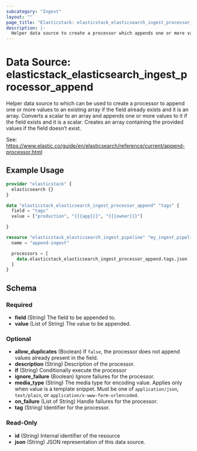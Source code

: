 ```yaml
---
subcategory: "Ingest"
layout: ""
page_title: "Elasticstack: elasticstack_elasticsearch_ingest_processor_append Data Source"
description: |-
  Helper data source to create a processor which appends one or more values to an existing array if the field already exists and it is an array.
---
```


# Data Source: elasticstack_elasticsearch_ingest_processor_append

Helper data source to which can be used to create a processor to append one or more values to an existing array if the field already exists and it is an array.
Converts a scalar to an array and appends one or more values to it if the field exists and it is a scalar. Creates an array containing the provided values if the field doesn’t exist.

See: https://www.elastic.co/guide/en/elasticsearch/reference/current/append-processor.html

## Example Usage

```terraform
provider "elasticstack" {
  elasticsearch {}
}

data "elasticstack_elasticsearch_ingest_processor_append" "tags" {
  field = "tags"
  value = ["production", "{{{app}}}", "{{{owner}}}"]

}

resource "elasticstack_elasticsearch_ingest_pipeline" "my_ingest_pipeline" {
  name = "append-ingest"

  processors = [
    data.elasticstack_elasticsearch_ingest_processor_append.tags.json
  ]
}
```

<!-- schema generated by tfplugindocs -->
## Schema

### Required

- **field** (String) The field to be appended to.
- **value** (List of String) The value to be appended.

### Optional

- **allow_duplicates** (Boolean) If `false`, the processor does not append values already present in the field.
- **description** (String) Description of the processor.
- **if** (String) Conditionally execute the processor
- **ignore_failure** (Boolean) Ignore failures for the processor.
- **media_type** (String) The media type for encoding value. Applies only when value is a template snippet. Must be one of `application/json`, `text/plain`, or `application/x-www-form-urlencoded`.
- **on_failure** (List of String) Handle failures for the processor.
- **tag** (String) Identifier for the processor.

### Read-Only

- **id** (String) Internal identifier of the resource
- **json** (String) JSON representation of this data source.

